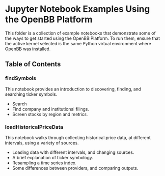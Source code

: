 # Jupyter Notebook Examples Using the OpenBB Platform

This folder is a collection of example notebooks that demonstrate some of the ways to get started using the OpenBB Platform.  To run them, ensure that the active kernel selected is the same Python virtual environment where OpenBB was installed.

## Table of Contents

### findSymbols

This notebook provides an introduction to discovering, finding, and searching ticker symbols.

- Search
- Find company and institutional filings.
- Screen stocks by region and metrics.

### loadHistoricalPriceData

This notebook walks through collecting historical price data, at different intervals, using a variety of sources.

- Loading data with different intervals, and changing sources.
- A brief explanation of ticker symbology.
- Resampling a time series index.
- Some differences between providers, and comparing outputs.

